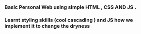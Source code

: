 ### Basic Personal Web using simple HTML , CSS AND JS .
### Learnt styling skiills (cool cascading ) and JS how we implement it to change the dryness 
